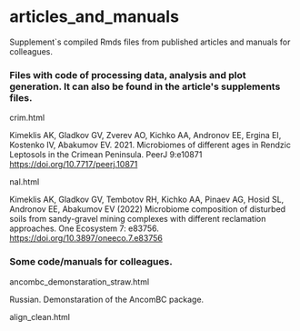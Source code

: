 # articles_and_manuals
Supplement`s compiled Rmds files from published articles and manuals for colleagues.

### Files with code of processing data, analysis and plot generation. It can also be found in the article's supplements files.

crim.html

Kimeklis AK, Gladkov GV, Zverev AO, Kichko AA, Andronov EE, Ergina EI, Kostenko IV, Abakumov EV. 2021. Microbiomes of different ages in Rendzic Leptosols in the Crimean Peninsula. PeerJ 9:e10871 https://doi.org/10.7717/peerj.10871 


nal.html

Kimeklis AK, Gladkov GV, Tembotov RH, Kichko AA, Pinaev AG, Hosid SL, Andronov EE, Abakumov EV (2022) Microbiome composition of disturbed soils from sandy-gravel mining complexes with different reclamation approaches. One Ecosystem 7: e83756. https://doi.org/10.3897/oneeco.7.e83756

### Some code/manuals for colleagues. 

ancombc_demonstaration_straw.html 

Russian. Demonstaration of the AncomBC package.

align_clean.html
